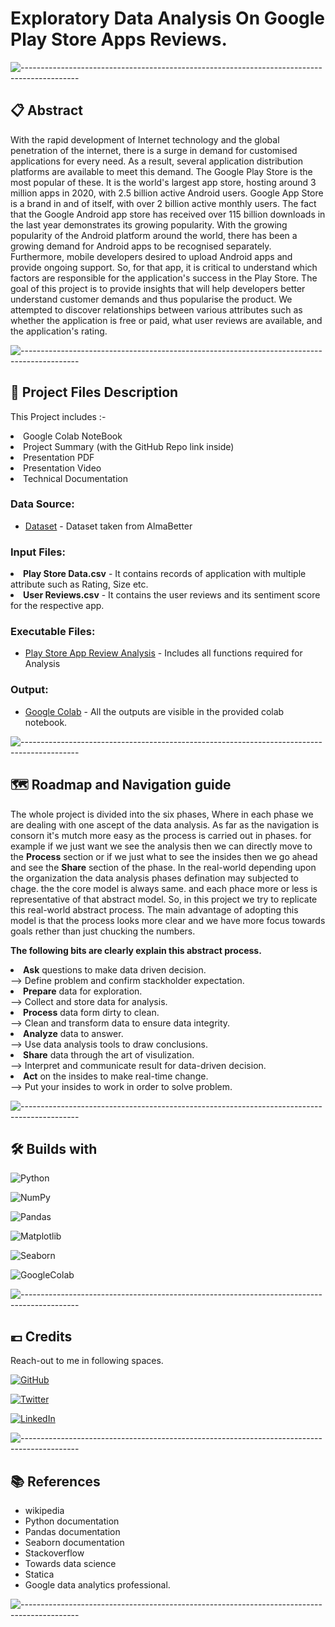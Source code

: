 <h1>Exploratory Data Analysis On Google Play Store Apps Reviews.</h1>

![--------------------------------------------------------------------------------------------](https://github.com/andreasbm/readme/blob/master/assets/lines/grass.png)

## 📋 Abstract

With the rapid development of Internet technology and the global penetration of the internet, there is a surge in demand for customised applications for every need. As a result, several application distribution platforms are available to meet this demand. The Google Play Store is the most popular of these. It is the world's largest app store, hosting around 3 million apps in 2020, with 2.5 billion active Android users. Google App Store is a brand in and of itself, with over 2 billion active monthly users. The fact that the Google Android app store has received over 115 billion downloads in the last year demonstrates its growing popularity. With the growing popularity of the Android platform around the world, there has been a growing demand for Android apps to be recognised separately. Furthermore, mobile developers desired to upload Android apps and provide ongoing support. So, for that app, it is critical to understand which factors are responsible for the application's success in the Play Store. The goal of this project is to provide insights that will help developers better understand customer demands and thus popularise the product. We attempted to discover relationships between various attributes such as whether the application is free or paid, what user reviews are available, and the application's rating.

![--------------------------------------------------------------------------------------------](https://github.com/andreasbm/readme/blob/master/assets/lines/grass.png)

##  💾 Project Files Description

<p>This Project includes :-
  <li>Google Colab NoteBook</li>
  <li>Project Summary (with the GitHub Repo link inside)</li>
  <li>Presentation PDF</li>
  <li>Presentation Video</li>
  <li>Technical Documentation</li>
</p>

### Data Source:
- [Dataset](https://drive.google.com/drive/folders/1j6esDUtS0hmPddXMEerNjT4X2ol3XbX3) - Dataset taken from AlmaBetter

### Input Files:
  <li><b>Play Store Data.csv</b> - It contains records of application with multiple attribute such as Rating, Size etc.</li>
  <li><b>User Reviews.csv</b> - It contains the user reviews and its sentiment score for the respective app.</li>

### Executable Files:
- [Play Store App Review Analysis](https://github.com/ashish-mali/EDA-On-Playstore-App-Reviews/blob/main/Play_Store_App_Review_Analysis_Capstone_Project.ipynb) - Includes all functions required for Analysis

### Output:
- [Google Colab](https://github.com/ashish-mali/EDA-On-Playstore-App-Reviews/blob/main/Play_Store_App_Review_Analysis_Capstone_Project.ipynb) - All the outputs are visible in the provided colab notebook.

![--------------------------------------------------------------------------------------------](https://github.com/andreasbm/readme/blob/master/assets/lines/grass.png)

## 🗺️ Roadmap and Navigation guide

The whole project is divided into the six phases, Where in each phase we are dealing with one ascept of the data analysis. As far as the navigation is consorn it's mutch more easy as the process is carried out in phases. for example if we just want we see the analysis then we can directly move to the <b>Process</b> section or if we just what to see the insides then we go ahead and see the <b>Share</b> section of the phase.
In the real-world depending upon the organization the data analysis phases defination may subjected to chage. the the core model is always same. and each phace more or less is representative of that abstract model. So, in this project we try to replicate this real-world abstract process. The main advantage of adopting this model is that the process looks more clear and we have more focus towards goals rether than just chucking the numbers.
<br>

<b>The following bits are clearly explain this abstract process.</b>
<br>

<li><b>Ask</b> questions to make data driven decision.</li>
--> Define problem and confirm stackholder expectation.

<li><b>Prepare</b> data for exploration.</li>
--> Collect and store data for analysis.

<li><b>Process</b> data form dirty to clean.</li>
--> Clean and transform data to ensure data integrity.

<li><b>Analyze</b> data to answer.</li>
--> Use data analysis tools to draw conclusions.

<li><b>Share</b> data through the art of visulization.</li>
--> Interpret and communicate result for data-driven decision.

<li><b>Act</b> on the insides to make real-time change.</li>
--> Put your insides to work in order to solve problem.

![--------------------------------------------------------------------------------------------](https://github.com/andreasbm/readme/blob/master/assets/lines/grass.png)

## 🛠️ Builds with

![Python](https://img.shields.io/badge/Python-FFD43B?style=for-the-badge&logo=python&logoColor=blue)

![NumPy](https://img.shields.io/badge/Numpy-777BB4?style=for-the-badge&logo=numpy&logoColor=white)

![Pandas](https://img.shields.io/badge/Pandas-2C2D72?style=for-the-badge&logo=pandas&logoColor=white)

![Matplotlib](https://img.shields.io/badge/Matplotlib-%23ffffff.svg?style=for-the-badge&logo=Matplotlib&logoColor=black)

![Seaborn](https://img.shields.io/badge/Seaborn-blue?style=for-the-badge&logo=Seaborn)

![GoogleColab](https://img.shields.io/badge/GoogleColab-orange?style=for-the-badge&logo=GoogleColab)

![--------------------------------------------------------------------------------------------](https://github.com/andreasbm/readme/blob/master/assets/lines/grass.png)

## 💶 Credits

Reach-out to me in following spaces.

[![GitHub](https://img.shields.io/badge/my_portfolio-000?style=for-the-badge&logo=ko-fi&logoColor=white)](https://github.com/ashish-mali)

[![Twitter](https://img.shields.io/badge/Twitter-1DA1F2?style=for-the-badge&logo=twitter&logoColor=white)](https://twitter.com/namaste_ashish)

[![LinkedIn](https://img.shields.io/badge/linkedin-0A66C2?style=for-the-badge&logo=linkedin&logoColor=white)](https://www.linkedin.com/in/ashish-mali-a63594129/)

![--------------------------------------------------------------------------------------------](https://github.com/andreasbm/readme/blob/master/assets/lines/grass.png)

## 📚 References

*	wikipedia
*	Python documentation
*	Pandas documentation
*	Seaborn documentation
*	Stackoverflow
*	Towards data science
*	Statica
*	Google data analytics professional.

![--------------------------------------------------------------------------------------------](https://github.com/andreasbm/readme/blob/master/assets/lines/grass.png)
